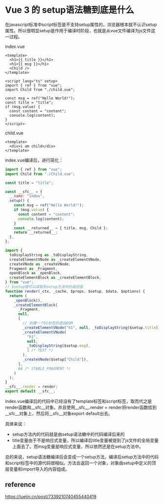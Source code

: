 # Vue 3 的 setup语法糖到底是什么
在javascript标准中script标签是不支持setup属性的，浏览器根本就不认识setup属性。所以很明显setup是作用于编译时阶段，也就是从vue文件编译为js文件这一过程。

index.vue
```vue
<template>
  <h1>{{ title }}</h1>
  <h1>{{ msg }}</h1>
  <Child />
</template>

<script lang="ts" setup>
import { ref } from "vue";
import Child from "./child.vue";

const msg = ref("Hello World!");
const title = "title";
if (msg.value) {
  const content = "content";
  console.log(content);
}
</script>
```
child.vue
```vue
<template>
  <div>i am child</div>
</template>
```

index.vue编译后，进行简化：
```js
import { ref } from "vue";
import Child from "./Child.vue";

const title = "title";

const __sfc__ = {
  __name: "index",
  setup() {
    const msg = ref("Hello World!");
    if (msg.value) {
      const content = "content";
      console.log(content);
    }
    const __returned__ = { title, msg, Child };
    return __returned__;
  },
};

import {
  toDisplayString as _toDisplayString,
  createElementVNode as _createElementVNode,
  createVNode as _createVNode,
  Fragment as _Fragment,
  openBlock as _openBlock,
  createElementBlock as _createElementBlock,
} from "vue";
// $setup就可以读取到setup方法中的返回值
function render(_ctx, _cache, $props, $setup, $data, $options) {
  return (
    _openBlock(),
    _createElementBlock(
      _Fragment,
      null,
      [
        // 创建一个h1标签的虚拟DOM
        _createElementVNode("h1", null, _toDisplayString($setup.title)),
        _createElementVNode(
          "h1",
          null,
          _toDisplayString($setup.msg),
          1 /* TEXT */
        ),
        _createVNode($setup["Child"]),
      ],
      64 /* STABLE_FRAGMENT */
    )
  );
}
__sfc__.render = render;
export default __sfc__;
```
index.vue编译后的代码中已经没有了template标签和script标签，取而代之是render函数和__sfc__对象。并且使用__sfc__.render = render将render函数挂到__sfc__对象上，然后将__sfc__对象export default出去。

具体来说：
- setup方法内的代码就是由setup语法糖中的代码编译后来的
- title变量由于不是响应式变量，所以编译后title变量被提到了js文件的全局变量上面去了。而msg变量是响应式变量，所以依然还是在setup方法中。

总的来说，setup语法糖编译后会变成一个setup方法，编译后setup方法中的代码和script标签中的源代码很相似。方法会返回一个对象，对象由setup中定义的顶层变量和import导入的内容组成。


## reference
https://juejin.cn/post/7339210740455440419